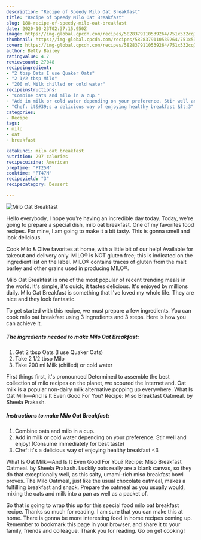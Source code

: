 ```yaml
---
description: "Recipe of Speedy Milo Oat Breakfast"
title: "Recipe of Speedy Milo Oat Breakfast"
slug: 188-recipe-of-speedy-milo-oat-breakfast
date: 2020-10-23T02:37:15.950Z
image: https://img-global.cpcdn.com/recipes/5828379110539264/751x532cq70/milo-oat-breakfast-recipe-main-photo.jpg
thumbnail: https://img-global.cpcdn.com/recipes/5828379110539264/751x532cq70/milo-oat-breakfast-recipe-main-photo.jpg
cover: https://img-global.cpcdn.com/recipes/5828379110539264/751x532cq70/milo-oat-breakfast-recipe-main-photo.jpg
author: Betty Bailey
ratingvalue: 4.7
reviewcount: 27048
recipeingredient:
- "2 tbsp Oats I use Quaker Oats"
- "2 1/2 tbsp Milo"
- "200 ml Milk chilled or cold water"
recipeinstructions:
- "Combine oats and milo in a cup."
- "Add in milk or cold water depending on your preference. Stir well and enjoy! (Consume immediately for best taste)"
- "Chef: it&#39;s a delicious way of enjoying healthy breakfast &lt;3"
categories:
- Recipe
tags:
- milo
- oat
- breakfast

katakunci: milo oat breakfast 
nutrition: 297 calories
recipecuisine: American
preptime: "PT25M"
cooktime: "PT47M"
recipeyield: "3"
recipecategory: Dessert

---
```



![Milo Oat Breakfast](https://img-global.cpcdn.com/recipes/5828379110539264/751x532cq70/milo-oat-breakfast-recipe-main-photo.jpg)

Hello everybody, I hope you're having an incredible day today. Today, we're going to prepare a special dish, milo oat breakfast. One of my favorites food recipes. For mine, I am going to make it a bit tasty. This is gonna smell and look delicious.

Cook Milo &amp; Olive favorites at home, with a little bit of our help! Available for takeout and delivery only. MILO® is NOT gluten free; this is indicated on the ingredient list on the label. MILO® contains traces of gluten from the malt barley and other grains used in producing MILO®.

Milo Oat Breakfast is one of the most popular of recent trending meals in the world. It's simple, it's quick, it tastes delicious. It's enjoyed by millions daily. Milo Oat Breakfast is something that I've loved my whole life. They are nice and they look fantastic.


To get started with this recipe, we must prepare a few ingredients. You can cook milo oat breakfast using 3 ingredients and 3 steps. Here is how you can achieve it.

<!--inarticleads1-->

##### The ingredients needed to make Milo Oat Breakfast:

1. Get 2 tbsp Oats (I use Quaker Oats)
1. Take 2 1/2 tbsp Milo
1. Take 200 ml Milk (chilled) or cold water


First things first, it&#39;s pronounced Determined to assemble the best collection of milo recipes on the planet, we scoured the Internet and. Oat milk is a popular non-dairy milk alternative popping up everywhere. What Is Oat Milk—And Is It Even Good For You? Recipe: Miso Breakfast Oatmeal. by Sheela Prakash. 

<!--inarticleads2-->

##### Instructions to make Milo Oat Breakfast:

1. Combine oats and milo in a cup.
1. Add in milk or cold water depending on your preference. Stir well and enjoy! (Consume immediately for best taste)
1. Chef: it&#39;s a delicious way of enjoying healthy breakfast &lt;3


What Is Oat Milk—And Is It Even Good For You? Recipe: Miso Breakfast Oatmeal. by Sheela Prakash. Luckily oats really are a blank canvas, so they do that exceptionally well, as this salty, umami-rich miso breakfast bowl proves. The Milo Oatmeal, just like the usual chocolate oatmeal, makes a fulfilling breakfast and snack. Prepare the oatmeal as you usually would, mixing the oats and milk into a pan as well as a packet of. 

So that is going to wrap this up for this special food milo oat breakfast recipe. Thanks so much for reading. I am sure that you can make this at home. There is gonna be more interesting food in home recipes coming up. Remember to bookmark this page in your browser, and share it to your family, friends and colleague. Thank you for reading. Go on get cooking!
